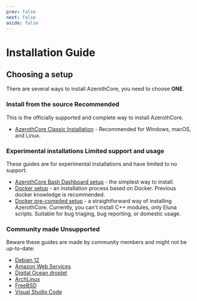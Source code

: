 ```yaml
---
prev: false
next: false
aside: false
---
```


# Installation Guide

## Choosing a setup

There are several ways to install AzerothCore, you need to choose **ONE**.

### Install from the source <span class="badge badge-success">Recommended</span>

This is the officially supported and complete way to install AzerothCore.

- [AzerothCore Classic Installation](classic-installation) - Recommended for Windows, macOS, and Linux.

### Experimental installations <span class="badge badge-info">Limited support and usage</span>

These guides are for experimental installations and have limited to no support.

- [AzerothCore Bash Dashboard setup](ac-dashboard-core-installation) - the simplest way to install.
- [Docker setup](install-with-docker) - an installation process based on Docker. Previous docker knowledge is recommended.
- [Docker pre-compiled setup](https://www.azerothcore.org/acore-docker/) - a straightforward way of installing AzerothCore. Currently, you can't install C++ modules, only Eluna scripts. Suitable for bug triaging, bug reporting, or domestic usage.

### Community made <span class="badge badge-info">Unsupported</span>

Beware these guides are made by community members and might not be up-to-date:

- [Debian 12](debian12-install-guide)
- [Amazon Web Services](aws-tutorial)
- [Digital Ocean droplet](digital-ocean-video-tutorial)
- [ArchLinux](arch-linux)
- [FreeBSD](freebsd)
- [Visual Studio Code](vsc-requirements)

<!--@include: ./help.md-->
